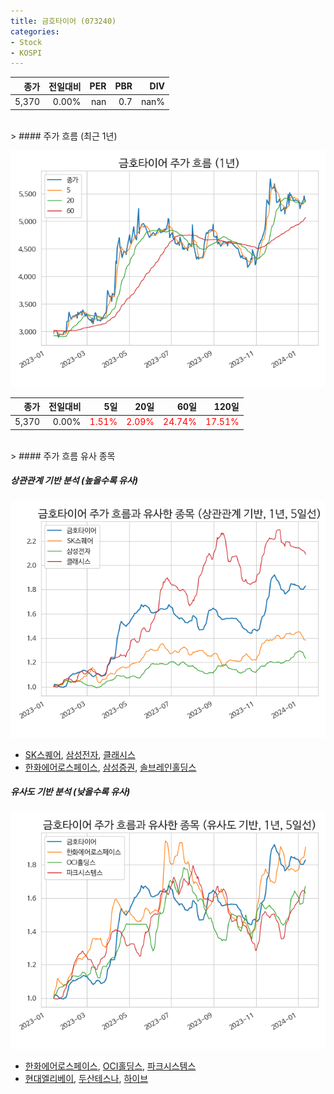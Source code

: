 ```yaml
---
title: 금호타이어 (073240)
categories:
- Stock
- KOSPI
---
```


|종가|전일대비|PER|PBR|DIV|
|---:|-------:|--:|--:|--:|
|5,370|0.00%|nan|0.7|nan%|

<!-- more -->
<br>
> #### 주가 흐름 (최근 1년)

![073240](/assets/images/stock/073240.png)

|종가|전일대비|5일|20일|60일|120일|
|---:|-------:|--:|---:|---:|----:|
|5,370|0.00%|<span style="color: red">1.51%</span>|<span style="color: red">2.09%</span>|<span style="color: red">24.74%</span>|<span style="color: red">17.51%</span>|

<br>
> #### 주가 흐름 유사 종목

##### 상관관계 기반 분석 (높을수록 유사)
![073240](/assets/images/stock/073240_corr.png)
- [SK스퀘어](/402340/), [삼성전자](/005930/), [클래시스](/214150/)
- [한화에어로스페이스](/012450/), [삼성증권](/016360/), [솔브레인홀딩스](/036830/)

##### 유사도 기반 분석 (낮을수록 유사)	
![073240](/assets/images/stock/073240_sim.png)
- [한화에어로스페이스](/012450/), [OCI홀딩스](/010060/), [파크시스템스](/140860/)
- [현대엘리베이](/017800/), [두산테스나](/131970/), [하이브](/352820/)